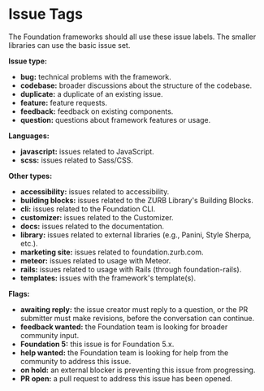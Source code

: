 # Issue Tags

The Foundation frameworks should all use these issue labels. The smaller libraries can use the basic issue set.

**Issue type:**

- **bug:** technical problems with the framework.
- **codebase:** broader discussions about the structure of the codebase.
- **duplicate:** a duplicate of an existing issue.
- **feature:** feature requests.
- **feedback:** feedback on existing components.
- **question:** questions about framework features or usage.

**Languages:**

- **javascript:** issues related to JavaScript.
- **scss:** issues related to Sass/CSS.

**Other types:**

- **accessibility:** issues related to accessibility.
- **building blocks:** issues related to the ZURB Library's Building Blocks.
- **cli:** issues related to the Foundation CLI.
- **customizer:** issues related to the Customizer.
- **docs:** issues related to the documentation.
- **library:** issues related to external libraries (e.g., Panini, Style Sherpa, etc.).
- **marketing site:** issues related to foundation.zurb.com.
- **meteor:** issues related to usage with Meteor.
- **rails:** issues related to usage with Rails (through foundation-rails).
- **templates:** issues with the framework's template(s).

**Flags:**

- **awaiting reply:** the issue creator must reply to a question, or the PR submitter must make revisions, before the conversation can continue.
- **feedback wanted:** the Foundation team is looking for broader community input.
- **Foundation 5:** this issue is for Foundation 5.x.
- **help wanted:** the Foundation team is looking for help from the community to address this issue.
- **on hold:** an external blocker is preventing this issue from progressing.
- **PR open:** a pull request to address this issue has been opened.
